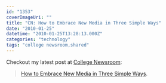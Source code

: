 ```yaml
---
id: "1353"
coverImageUri: ""
title: "CN: How to Embrace New Media in Three Simple Ways"
date: "2010-01-25"
datetime: "2010-01-25T13:28:13.000Z"
categories: "technology"
tags: "college newsroom,shared"
---
```


Checkout my latest post at [College Newsroom](http://www.collegenewsroom.org/):

> [How to Embrace New Media in Three Simple Ways](http://www.collegenewsroom.org/2010/01/24/how-to-embrace-new-media-in-three-simple-ways/).
